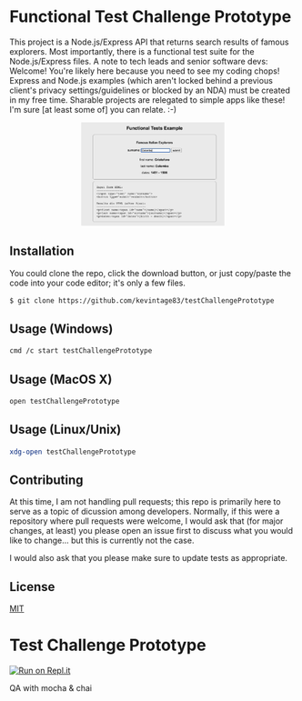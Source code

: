 # Functional Test Challenge Prototype
This project is a Node.js/Express API that returns search results of famous explorers. Most importantly, there is a functional test suite for the Node.js/Express files. A note to tech leads and senior software devs: Welcome! You're likely here because you need to see my coding chops! Express and Node.js examples (which aren't locked behind a previous client's privacy settings/guidelines or blocked by an NDA) must be created in my free time. Sharable projects are relegated to simple apps like these! I'm sure [at least some of] you can relate. :-)

<p align="center">
  <img src="E54CA5D7-03DA-40BD-86E4-F96383615092.jpeg" width=50%/>
</p>

## Installation
You could clone the repo, click the download button, or just copy/paste the code into your code editor; it's only a few files. 

```bash
$ git clone https://github.com/kevintage83/testChallengePrototype
```

## Usage (Windows)
```bash
cmd /c start testChallengePrototype
```

## Usage (MacOS X)
```bash
open testChallengePrototype
```

## Usage (Linux/Unix)
```bash
xdg-open testChallengePrototype
```

## Contributing
At this time, I am not handling pull requests; this repo is primarily here to serve as a topic of dicussion among developers. Normally, if this were a repository where pull requests were welcome, I would ask that (for major changes, at least) you please open an issue first to discuss what you would like to change... but this is currently not the case.

I would also ask that you please make sure to update tests as appropriate.

## License
[MIT](https://choosealicense.com/licenses/mit/)

Test Challenge Prototype 
============================
[![Run on Repl.it](https://repl.it/badge/github/freeCodeCamp/boilerplate-mochachai)](https://repl.it/github/freeCodeCamp/boilerplate-mochachai)

QA with mocha & chai
